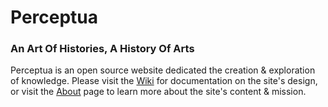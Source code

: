 # Perceptua

### An Art Of Histories, A History Of Arts

Perceptua is an open source website dedicated the creation & exploration of knowledge. Please visit the [Wiki][1] for documentation on the site's design, or visit the [About][2] page to learn more about the site's content & mission.

[1]: https://github.com/perceptua/perceptua/wiki/Home
[2]: https://perceptua.blue/#/about
